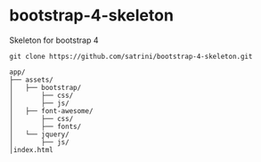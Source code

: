 # bootstrap-4-skeleton
Skeleton for bootstrap 4

```
git clone https://github.com/satrini/bootstrap-4-skeleton.git
```
```
app/
├── assets/
│   ├── bootstrap/
│       ├── css/
│       ├── js/
│   ├── font-awesome/
│       ├── css/
│       ├── fonts/
│   └── jquery/
│       ├── js/
│index.html
```

